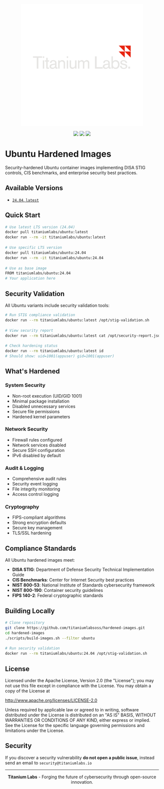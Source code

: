 <!-- markdownlint-disable MD041 -->
<p align="center">
    <img width="400px" height=auto src="https://raw.githubusercontent.com/titaniumlabsoss/hardened-images/refs/heads/main/assets/titanium-labs-logo.png" alt="Titanium Labs Logo" />
</p>

<p align="center">
    <a href="https://github.com/titaniumlabsoss/hardened-images/actions/workflows/build-images.yml"><img src="https://github.com/titaniumlabsoss/hardened-images/actions/workflows/build-images.yml/badge.svg" /></a>
    <a href="https://hub.docker.com/u/titaniumlabs"><img src="https://badgen.net/docker/pulls/titaniumlabs/ubuntu?icon=docker" /></a>
    <a href="https://github.com/titaniumlabsoss/hardened-images/blob/main/LICENSE"><img src="https://badgen.net/badge/license/Apache-2.0/blue" /></a>
</p>

# Ubuntu Hardened Images

Security-hardened Ubuntu container images implementing DISA STIG controls, CIS benchmarks, and enterprise security best practices.

## Available Versions

- [`24.04`, `latest`](https://github.com/titaniumlabsoss/hardened-images/blob/main/images/base_images/ubuntu/24.04/Dockerfile)

## Quick Start

```bash
# Use latest LTS version (24.04)
docker pull titaniumlabs/ubuntu:latest
docker run --rm -it titaniumlabs/ubuntu:latest

# Use specific LTS version
docker pull titaniumlabs/ubuntu:24.04
docker run --rm -it titaniumlabs/ubuntu:24.04

# Use as base image
FROM titaniumlabs/ubuntu:24.04
# Your application here
```

## Security Validation

All Ubuntu variants include security validation tools:

```bash
# Run STIG compliance validation
docker run --rm titaniumlabs/ubuntu:latest /opt/stig-validation.sh

# View security report
docker run --rm titaniumlabs/ubuntu:latest cat /opt/security-report.json

# Check hardening status
docker run --rm titaniumlabs/ubuntu:latest id
# Should show: uid=1001(appuser) gid=1001(appuser)
```

## What's Hardened

### System Security
- Non-root execution (UID/GID 1001)
- Minimal package installation
- Disabled unnecessary services
- Secure file permissions
- Hardened kernel parameters

### Network Security
- Firewall rules configured
- Network services disabled
- Secure SSH configuration
- IPv6 disabled by default

### Audit & Logging
- Comprehensive audit rules
- Security event logging
- File integrity monitoring
- Access control logging

### Cryptography
- FIPS-compliant algorithms
- Strong encryption defaults
- Secure key management
- TLS/SSL hardening

## Compliance Standards

All Ubuntu hardened images meet:

- **DISA STIG**: Department of Defense Security Technical Implementation Guide
- **CIS Benchmarks**: Center for Internet Security best practices
- **NIST 800-53**: National Institute of Standards cybersecurity framework
- **NIST 800-190**: Container security guidelines
- **FIPS 140-2**: Federal cryptographic standards

## Building Locally

```bash
# Clone repository
git clone https://github.com/titaniumlabsoss/hardened-images.git
cd hardened-images
./scripts/build-images.sh --filter ubuntu

# Run security validation
docker run --rm titaniumlabs/ubuntu:24.04 /opt/stig-validation.sh
```

## License

Licensed under the Apache License, Version 2.0 (the "License"); you may not use this file except in compliance with the License. You may obtain a copy of the License at

http://www.apache.org/licenses/LICENSE-2.0

Unless required by applicable law or agreed to in writing, software distributed under the License is distributed on an "AS IS" BASIS, WITHOUT WARRANTIES OR CONDITIONS OF ANY KIND, either express or implied. See the License for the specific language governing permissions and limitations under the License.

## Security

If you discover a security vulnerability **do not open a public issue**, instead send an email to `security@titaniumlabs.io`

---

<p align="center">
    <strong>Titanium Labs</strong> - Forging the future of cybersecurity through open-source innovation.
</p>
